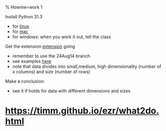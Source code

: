 % Howme=work 1

Install Python 31.3
- for [linux](https://txt.github.io/se24fall/03code.html#get-python3.13)
- for [mac](https://www.python.org/downloads/macos/)
- for windows: when you work it out, tell the class

Get the extension [extension](https://txt.github.io/se24fall/03code.html#try-it-for-yourself) going

- remember to use the 24Aug14 branch
- see examples [here](https://txt.github.io/se24fall/03code.html#try-it-for-yourself)
- note that data divides into small,medium, high dimensionality  (number of x columns) and 
  size (number of rows)

Make a conclusion:

- see it if  holds for data with different dimensions and sizes

# https://timm.github.io/ezr/what2do.html
